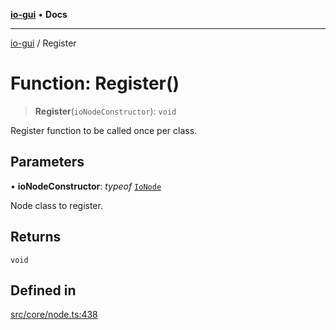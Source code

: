 [**io-gui**](../README.md) • **Docs**

***

[io-gui](../README.md) / Register

# Function: Register()

> **Register**(`ioNodeConstructor`): `void`

Register function to be called once per class.

## Parameters

• **ioNodeConstructor**: *typeof* [`IoNode`](../classes/IoNode.md)

Node class to register.

## Returns

`void`

## Defined in

[src/core/node.ts:438](https://github.com/io-gui/io/blob/main/src/core/node.ts#L438)
